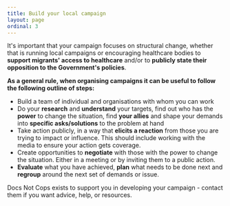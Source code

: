 ```yaml
---
title: Build your local campaign
layout: page
ordinal: 3
---
```


It's important that your campaign focuses on structural change, whether that is running local campaigns or encouraging healthcare bodies to **support migrants' access to healthcare** and/or to **publicly state their opposition to the Government's policies**.

**As a general rule, when organising campaigns it can be useful to follow the following outline of steps:**

 * Build a team of individual and organisations with whom you can work
 * Do your **research** and **understand** your targets, find out who has the **power** to change the situation, find **your allies** and shape your demands into **specific asks/solutions** to the problem at hand
 * Take action publicly, in a way that **elicits a reaction** from those you are trying to impact or influence. This should include working with the media to ensure your action gets coverage.
 * Create opportunities to **negotiate** with those with the power to change the situation. Either in a meeting or by inviting them to a public action.
 * **Evaluate** what you have achieved, **plan** what needs to be done next and **regroup** around the next set of demands or issue.

Docs Not Cops exists to support you in developing your campaign - contact them if you want advice, help, or resources.
